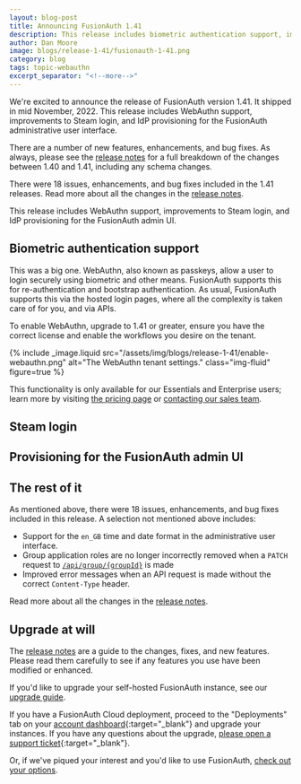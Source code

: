 ```yaml
---
layout: blog-post
title: Announcing FusionAuth 1.41
description: This release includes biometric authentication support, improvements to Steam login, and IdP provisioning for the FusionAuth admin UI.
author: Dan Moore
image: blogs/release-1-41/fusionauth-1-41.png
category: blog
tags: topic-webauthn
excerpt_separator: "<!--more-->"
---
```


We're excited to announce the release of FusionAuth version 1.41. It shipped in mid November, 2022. This release includes WebAuthn support, improvements to Steam login, and IdP provisioning for the FusionAuth administrative user interface.

<!--more-->

There are a number of new features, enhancements, and bug fixes. As always, please see the [release notes](/docs/v1/tech/release-notes#version-1-41-2) for a full breakdown of the changes between 1.40 and 1.41, including any schema changes.

There were 18 issues, enhancements, and bug fixes included in the 1.41 releases. Read more about all the changes in the [release notes](/docs/v1/tech/release-notes#version-1-41-2).

This release includes WebAuthn support, improvements to Steam login, and IdP provisioning for the FusionAuth admin UI.

## Biometric authentication support

This was a big one. WebAuthn, also known as passkeys, allow a user to login securely using biometric and other means. FusionAuth supports this for re-authentication and bootstrap authentication. As usual, FusionAuth supports this via the hosted login pages, where all the complexity is taken care of for you, and via APIs.

To enable WebAuthn, upgrade to 1.41 or greater, ensure you have the correct license and enable the workflows you desire on the tenant.

{% include _image.liquid src="/assets/img/blogs/release-1-41/enable-webauthn.png" alt="The WebAuthn tenant settings." class="img-fluid" figure=true %}

This functionality is only available for our Essentials and Enterprise users; learn more by visiting [the pricing page](/pricing) or [contacting our sales team](/contact).

## Steam login



## Provisioning for the FusionAuth admin UI

## The rest of it

As mentioned above, there were 18 issues, enhancements, and bug fixes included in this release. A selection not mentioned above includes:

* Support for the `en_GB` time and date format in the administrative user interface.
* Group application roles are no longer incorrectly removed when a `PATCH` request to [`/api/group/{groupId}`](/docs/v1/tech/apis/groups#update-a-group) is made
* Improved error messages when an API request is made without the correct `Content-Type` header.

Read more about all the changes in the [release notes](/docs/v1/tech/release-notes#version-1-39-0).

## Upgrade at will

The [release notes](/docs/v1/tech/release-notes#version-1-41-2) are a guide to the changes, fixes, and new features. Please read them carefully to see if any features you use have been modified or enhanced.

If you'd like to upgrade your self-hosted FusionAuth instance, see our [upgrade guide](/docs/v1/tech/admin-guide/upgrade). 

If you have a FusionAuth Cloud deployment, proceed to the "Deployments" tab on your [account dashboard](https://account.fusionauth.io/account/deployment/){:target="_blank"} and upgrade your instances. If you have any questions about the upgrade, [please open a support ticket](https://account.fusionauth.io/account/support/){:target="_blank"}.

Or, if we've piqued your interest and you'd like to use FusionAuth, [check out your options](/pricing).

